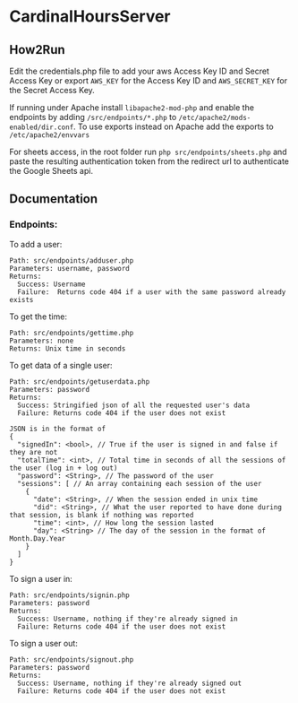 # CardinalHoursServer

## How2Run

Edit the credentials.php file to add your aws Access Key ID and Secret Access Key or export `AWS_KEY` for the Access Key ID and `AWS_SECRET_KEY` for the Secret Access Key.

If running under Apache install `libapache2-mod-php` and enable the endpoints by adding `/src/endpoints/*.php` to `/etc/apache2/mods-enabled/dir.conf`.
To use exports instead on Apache add the exports to `/etc/apache2/envvars`

For sheets access, in the root folder run `php src/endpoints/sheets.php` and paste the resulting authentication token from the redirect url to authenticate the Google Sheets api.

## Documentation


### Endpoints:

To add a user:
```
Path: src/endpoints/adduser.php
Parameters: username, password
Returns: 
  Success: Username
  Failure:  Returns code 404 if a user with the same password already exists
```

To get the time:
```
Path: src/endpoints/gettime.php
Parameters: none
Returns: Unix time in seconds
```

To get data of a single user:
```
Path: src/endpoints/getuserdata.php
Parameters: password
Returns: 
  Success: Stringified json of all the requested user's data
  Failure: Returns code 404 if the user does not exist
  
JSON is in the format of
{
  "signedIn": <bool>, // True if the user is signed in and false if they are not
  "totalTime": <int>, // Total time in seconds of all the sessions of the user (log in + log out)
  "password": <String>, // The password of the user
  "sessions": [ // An array containing each session of the user
    {
      "date": <String>, // When the session ended in unix time
      "did": <String>, // What the user reported to have done during that session, is blank if nothing was reported
      "time": <int>, // How long the session lasted
      "day": <String> // The day of the session in the format of Month.Day.Year
    }
  ]
}
```

To sign a user in:
```
Path: src/endpoints/signin.php
Parameters: password
Returns: 
  Success: Username, nothing if they're already signed in
  Failure: Returns code 404 if the user does not exist
```

To sign a user out:
```
Path: src/endpoints/signout.php
Parameters: password
Returns: 
  Success: Username, nothing if they're already signed out
  Failure: Returns code 404 if the user does not exist
```
